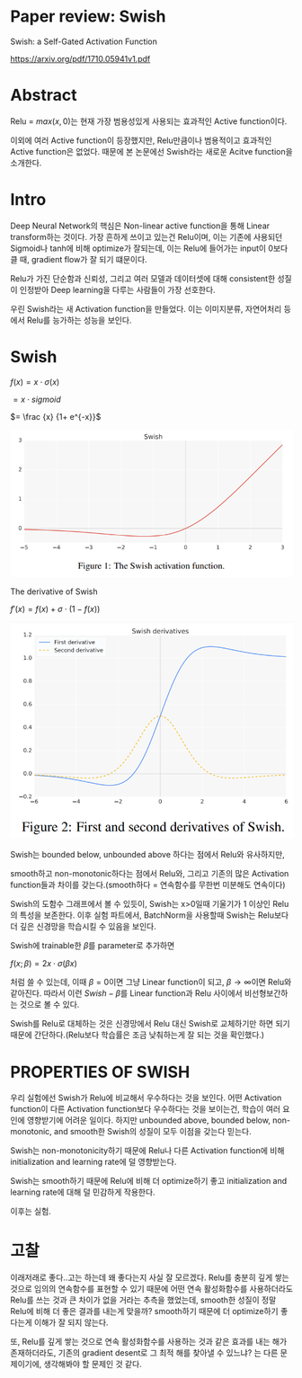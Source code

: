 # Paper review: Swish
Swish: a Self-Gated Activation Function

https://arxiv.org/pdf/1710.05941v1.pdf

# Abstract
Relu = $max(x,0)$는 현재 가장 범용성있게 사용되는 효과적인 Active function이다.

이외에 여러 Active function이 등장했지만, Relu만큼이나 범용적이고 효과적인 Active function은 없었다. 때문에 본 논문에선 Swish라는 새로운 Acitve function을 소개한다.

# Intro
Deep Neural Network의 핵심은 Non-linear active function을 통해 Linear transform하는 것이다. 
가장 흔하게 쓰이고 있는건 Relu이며, 이는 기존에 사용되던 Sigmoid나 tanh에 비해 optimize가 잘되는데, 이는 Relu에 들어가는 input이 0보다 클 때, gradient flow가 잘 되기 떄문이다. 

Relu가 가진 단순함과 신뢰성, 그리고 여러 모델과 데이터셋에 대해 consistent한 성질이 인정받아 Deep learning을 다루는 사람들이 가장 선호한다. 

우린 Swish라는 새 Activation function을 만들었다. 이는 이미지분류, 자연어처리 등에서 Relu를 능가하는 성능을 보인다.

# Swish

$f(x) = x \cdot \sigma(x)$

$= x \cdot sigmoid$

$= \frac {x} {1+ e^{-x}}$

![Alt text](1-1.PNG)

The derivative of Swish

$f'(x) = f(x)+ \sigma \cdot (1-f(x))$

![Alt text](2-1.PNG)

Swish는 bounded below, unbounded above 하다는 점에서 Relu와 유사하지만,

smooth하고 non-monotonic하다는 점에서 Relu와, 그리고 기존의 많은 Activation function들과 차이를 갖는다.(smooth하다 = 연속함수를 무한번 미분해도 연속이다)

Swish의 도함수 그래프에서 볼 수 있듯이, Swish는 x>0일때 기울기가 1 이상인 Relu의 특성을 보존한다. 이후 실험 파트에서, BatchNorm을 사용할때 Swish는 Relu보다 더 깊은 신경망을 학습시킬 수 있음을 보인다.

Swish에 trainable한 $\beta$를 parameter로 추가하면

$f(x; β) = 2x · σ(βx)$

처럼 쓸 수 있는데, 이때 $\beta=0$이면 그냥 Linear function이 되고, $\beta \to \infty$이면 Relu와 같아진다.
따라서 이런 $Swish - \beta$를 Linear function과 Relu 사이에서 비선형보간하는 것으로 볼 수 있다.

Swish를 Relu로 대체하는 것은 신경망에서 Relu 대신 Swish로 교체하기만 하면 되기 때문에 간단하다.(Relu보다 학습률은 조금 낮춰하는게 잘 되는 것을 확인했다.)

# PROPERTIES OF SWISH

우리 실험에선 Swish가 Relu에 비교해서 우수하다는 것을 보인다. 어떤 Activation function이 다른 Activation function보다 우수하다는 것을 보이는건, 학습이 여러 요인에 영향받기에 어려운 일이다. 하지만 unbounded above, bounded below, non-monotonic, and smooth한 Swish의 성질이 모두 이점을 갖는다 믿는다.

Swish는 non-monotonicity하기 때문에 Relu나 다른 Activation function에 비해 initialization and learning rate에 덜 영향받는다.

Swish는 smooth하기 때문에 Relu에 비해 더 optimize하기 좋고 initialization and learning rate에 대해 덜 민감하게 작용한다.

이후는 실험.

# 고찰
이래저래로 좋다..고는 하는데 왜 좋다는지 사실 잘 모르겠다.
Relu를 충분히 깊게 쌓는 것으로 임의의 연속함수를 표현할 수 있기 때문에 어떤 연속 활성화함수를 사용하더라도 Relu를 쓰는 것과 큰 차이가 없을 거라는 추측을 했었는데, smooth한 성질이 정말 Relu에 비해 더 좋은 결과를 내는게 맞을까? smooth하기 때문에 더 optimize하기 좋다는게 이해가 잘 되지 않는다.

또, Relu를 깊게 쌓는 것으로 연속 활성화함수를 사용하는 것과 같은 효과를 내는 해가 존재하더라도, 기존의 gradient desent로 그 최적 해를 찾아낼 수 있느냐? 는 다른 문제이기에, 생각해봐야 할 문제인 것 같다.
